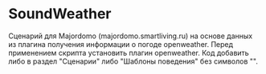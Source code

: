 # SoundWeather
Сценарий для Majordomo (majordomo.smartliving.ru) на основе данных из плагина получения информации о погоде openweather. Перед применением скрипта установить плагин openweather. Код добавить либо в раздел "Сценарии" либо "Шаблоны поведения" без символов "<? php" и "?>".
